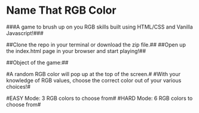 # Name That RGB Color


###A game to brush up on you RGB skills built using HTML/CSS and Vanilla Javascript!###

##Clone the repo in your terminal or download the zip file.##
##Open up the index.html page in your browser and start playing!##

##Object of the game:##

#A random RGB color will pop up at the top of the screen.#
#With your knowledge of RGB values, choose the correct color out of your various choices!#

#EASY Mode: 3 RGB colors to choose from#
#HARD Mode: 6 RGB colors to choose from#
